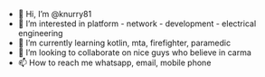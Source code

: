 - 👋 Hi, I’m @knurry81
- 👀 I’m interested in platform - network - development - electrical engineering
- 🌱 I’m currently learning kotlin, mta, firefighter, paramedic
- 💞️ I’m looking to collaborate on nice guys who believe in carma
- 📫 How to reach me whatsapp, email, mobile phone

<!---
knurry81/knurry81 is a ✨ special ✨ repository because its `README.md` (this file) appears on your GitHub profile.
You can click the Preview link to take a look at your changes.
--->
